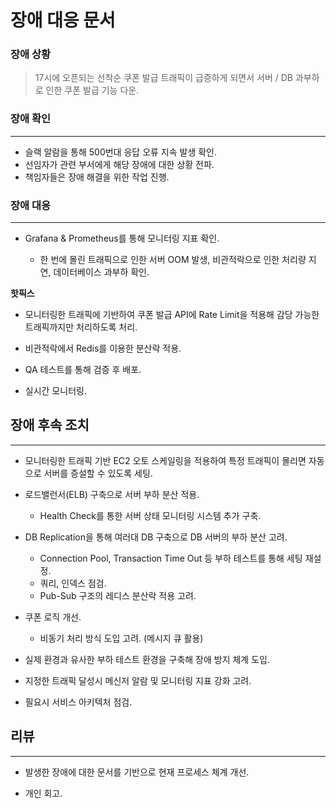 # 장애 대응 문서

### 장애 상황

> 17시에 오픈되는 선착순 쿠폰 발급 트래픽이 급증하게 되면서 서버 / DB 과부하로 인한 쿠폰 발급 기능 다운.

### 장애 확인

---

- 슬랙 알람을 통해 500번대 응답 오류 지속 발생 확인.
- 선임자가 관련 부서에게 해당 장애에 대한 상황 전파.
- 책임자들은 장애 해결을 위한 작업 진행.

### 장애 대응

---

- Grafana & Prometheus를 통해 모니터링 지표 확인.

    - 한 번에 몰린 트래픽으로 인한 서버 OOM 발생, 비관적락으로 인한 처리량 지연, 데이터베이스 과부하 확인.

**핫픽스**

- 모니터링한 트래픽에 기반하여 쿠폰 발급 API에 Rate Limit을 적용해 감당 가능한 트래픽까지만 처리하도록 처리.

- 비관적락에서 Redis를 이용한 분산락 적용.

- QA 테스트를 통해 검증 후 배포.

- 실시간 모니터링.

## 장애 후속 조치

---

- 모니터링한 트래픽 기반 EC2 오토 스케일링을 적용하여 특정 트래픽이 몰리면 자동으로 서버를 증설할 수 있도록 세팅.

- 로드밸런서(ELB) 구축으로 서버 부하 분산 적용.

    - Health Check를 통한 서버 상태 모니터링 시스템 추가 구축.

- DB Replication을 통해 여러대 DB 구축으로 DB 서버의 부하 분산 고려.

    - Connection Pool, Transaction Time Out 등 부하 테스트를 통해 세팅 재설정.
    - 쿼리, 인덱스 점검.
    - Pub-Sub 구조의 레디스 분산락 적용 고려.

- 쿠폰 로직 개선.

    - 비동기 처리 방식 도입 고려. (메시지 큐 활용)

- 실제 환경과 유사한 부하 테스트 환경을 구축해 장애 방지 체계 도입.

- 지정한 트래픽 달성시 메신저 알람 및 모니터링 지표 강화 고려.

- 필요시 서비스 아키텍처 점검.

## 리뷰

---

- 발생한 장애에 대한 문서를 기반으로 현재 프로세스 체계 개선.

- 개인 회고.
